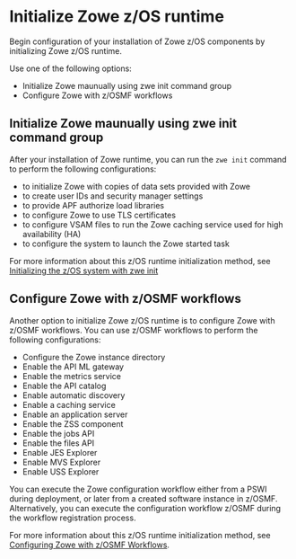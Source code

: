 # Initialize Zowe z/OS runtime

Begin configuration of your installation of Zowe z/OS components by initializing Zowe z/OS runtime.

Use one of the following options:

* Initialize Zowe maunually using zwe init command group
* Configure Zowe with z/OSMF workflows

## Initialize Zowe maunually using zwe init command group

After your installation of Zowe runtime, you can run the `zwe init` command to perform the following configurations:

* to initialize Zowe with copies of data sets provided with Zowe
* to create user IDs and security manager settings
* to provide APF authorize load libraries
* to configure Zowe to use TLS certificates
* to configure VSAM files to run the Zowe caching service used for high availability (HA)
* to configure the system to launch the Zowe started task

For more information about this z/OS runtime initialization method, see [Initializing the z/OS system with zwe init](./initialize-zos-system)

## Configure Zowe with z/OSMF workflows

Another option to initialize Zowe z/OS runtime is to configure Zowe with z/OSMF workflows.
You can use z/OSMF workflows to perform the following configurations:

* Configure the Zowe instance directory
* Enable the API ML gateway
* Enable the metrics service
* Enable the API catalog
* Enable automatic discovery
* Enable a caching service
* Enable an application server
* Enable the ZSS component
* Enable the jobs API
* Enable the files API
* Enable JES Explorer
* Enable MVS Explorer
* Enable USS Explorer

You can execute the Zowe configuration workflow either from a PSWI during deployment, or later from a created software instance in z/OSMF. Alternatively, you can execute the configuration workflow z/OSMF during the workflow registration process.

For more information about this z/OS runtime initialization method, see [Configuring Zowe with z/OSMF Workflows](./configure-zowe-zosmf-workflow).